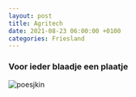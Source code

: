 ```yaml
---
layout: post
title: Agritech
date: 2021-08-23 06:00:00 +0100
categories: Friesland
---
```


### Voor ieder blaadje een plaatje
![poesjkin](https://prisse.net/boerenhond.jpg)

